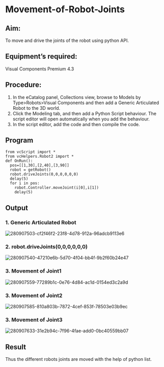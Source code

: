 # Movement-of-Robot-Joints
## Aim:  
To move and drive the joints of the robot using python API.

## Equipment’s required:

Visual Components Premium 4.3

## Procedure:

1. 	In the eCatalog panel, Collections view, browse to Models by Type>Robots>Visual Components and then add a Generic Articulated Robot to the 3D world.
2. 	Click the Modeling tab, and then add a Python Script behaviour. The script editor will open automatically when you add the behaviour.
3. 	In the script editor, add the code and then compile the code.

## Program
```
from vcScript import *
from vcHelpers.Robot2 import *
def OnRun():
  pos=[[1,30],[2,40],[3,90]]
  robot = getRobot()
  robot.driveJoints(0,0,0,0,0,0)
  delay(5)
  for i in pos:
    robot.Controller.moveJoint(i[0],i[1])
    delay(5)

```
## Output
### 1. Generic Articulated Robot
![280907503-cf2f46f2-23f8-4d78-912a-96adcb9113e6](https://github.com/Harish2404lll/Movement-of-Robot-Joints/assets/141472096/ed4c9483-1b67-4c5f-a600-940f154f6948)


### 2. robot.driveJoints(0,0,0,0,0,0)
![280907540-47210e6b-5d70-4f04-bb4f-9b2f60b24e47](https://github.com/Harish2404lll/Movement-of-Robot-Joints/assets/141472096/32d39751-2f59-484e-8815-1761c7bc1c31)


### 3. Movement of Joint1
![280907559-77289b1c-0e76-4d84-ac1d-0154ed3c2a9d](https://github.com/Harish2404lll/Movement-of-Robot-Joints/assets/141472096/422d828e-919a-447f-9870-526c63b3ac67)


### 3. Movement of Joint2
![280907585-810a803b-7872-4cef-853f-78503e03b9ec](https://github.com/Harish2404lll/Movement-of-Robot-Joints/assets/141472096/2704b59a-209e-46db-9cb9-efece80d8eae)


### 3. Movement of Joint3
![280907633-31e2b94c-7f96-4fae-add0-0bc40559bb07](https://github.com/Harish2404lll/Movement-of-Robot-Joints/assets/141472096/6c8a1af9-ace0-47ff-825c-9e6a9843dcfc)



## Result 
Thus the different robots joints are moved with the help of python list.


